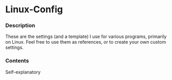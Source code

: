 # Linux-Config

### Description

These are the settings (and a template) I use for various programs, primarily on Linux. Feel free to use them as references, or to create your own custom settings.

### Contents

Self-explanatory

